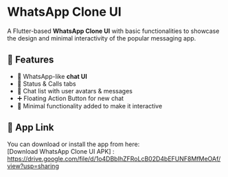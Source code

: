 # WhatsApp Clone UI  

A Flutter-based **WhatsApp Clone UI** with basic functionalities to showcase the design and minimal interactivity of the popular messaging app.  

## 🚀 Features  
- 📱 WhatsApp-like **chat UI**  
- 🔔 Status & Calls tabs  
- 💬 Chat list with user avatars & messages  
- ➕ Floating Action Button for new chat  
- 🎯 Minimal functionality added to make it interactive  

## 📲 App Link  
You can download or install the app from here:  
[Download WhatsApp Clone UI APK] : https://drive.google.com/file/d/1o4DBbIhZFRoLcB02D4bEFUNF8MfMeOAf/view?usp=sharing
